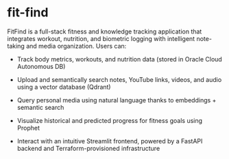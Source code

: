 # fit-find

FitFind is a full-stack fitness and knowledge tracking application that integrates workout, nutrition, and biometric logging with intelligent note-taking and media organization. Users can:

- Track body metrics, workouts, and nutrition data (stored in Oracle Cloud Autonomous DB)

- Upload and semantically search notes, YouTube links, videos, and audio using a vector database (Qdrant)

- Query personal media using natural language thanks to embeddings + semantic search

- Visualize historical and predicted progress for fitness goals using Prophet

- Interact with an intuitive Streamlit frontend, powered by a FastAPI backend and Terraform-provisioned infrastructure
